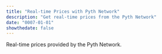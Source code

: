 ```yaml
---
title: "Real-time Prices with Pyth Network"
description: "Get real-time prices from the Pyth Network"
date: "0007-01-01"
showthedate: false
---
```


Real-time prices provided by the Pyth Network.

<div id="grid"></div>
<script src="https://unpkg.com/js-spread-grid@latest/dist/index.js"></script>

<script type="module">
const grid = document.getElementById("grid");

const streams = {
  e62df6c8b4a85fe1a67db44dc12de5db330f7ac66b72dc658afedf0f4a415b43: {
    name: "Bitcoin",
    symbol: "BTC",
  },
  ff61491a931112ddf1bd8147cd1b641375f79f5825126d665480874634fd0ace: {
    name: "Ethereum",
    symbol: "ETH",
  },
  ec5d399846a9209f3fe5881d70aae9268c94339ff9817e8d18ff19fa05eea1c8: {
    name: "XRP",
    symbol: "XRP",
  },
  ef0d8b6fda2ceba41da15d4095d1da392a0d2f8ed0c6c7bc0f4cfac8c280b56d: {
    name: "Solana",
    symbol: "SOL",
  },
  dcef50dd0a4cd2dcc17e45df1676dcb336a11a61c69df7a0299b0150c672d25c: {
    name: "Dogecoin",
    symbol: "DOGE",
  },
  "2a01deaec9e51a579277b34b122399984d0bbf57e2458a7e42fecd2829867a0d": {
    name: "Cardano",
    symbol: "ADA",
  },
  "8ac0c70fff57e9aefdf5edf44b51d62c2d433653cbb2cf5cc06bb115af04d221": {
    name: "Chainlink",
    symbol: "LINK",
  },
  "93da3352f9f1d105fdfe4971cfa80e9dd777bfc5d0f683ebb6e1294b92137bb7": {
    name: "Avalanche",
    symbol: "AVAX",
  },
  b7a8eba68a997cd0210c2e1e4ee811ad2d174b3611c22d9ebf16f4cb7e9ba850: {
    name: "Stellar Lumen",
    symbol: "XLM",
  },
  f0d57deca57b3da2fe63a493f4c25925fdfd8edf834b20f93e1f84dbd1504d4a: {
    name: "Shiba Inu",
    symbol: "SHIB",
  },
  "3dd2b63686a450ec7290df3a1e0b583c0481f651351edfa7636f39aed55cf8a3": {
    name: "Bitcoin Cash",
    symbol: "BCH",
  },
  "6e3f3fa8253588df9326580180233eb791e03b443a3ba7a1d892e73874e19a54": {
    name: "Litecoin",
    symbol: "LTC",
  },
  ca3eed9b267293f6595901c734c7525ce8ef49adafe8284606ceb307afa2ca5b: {
    name: "Polkadot",
    symbol: "DOT",
  },
  d69731a2e74ac1ce884fc3890f7ee324b6deb66147055249568869ed700882e4: {
    name: "Pepe",
    symbol: "PEPE",
  },
  "78d185a741d07edb3412b09008b7c5cfb9bbbd7d568bf00ba737b456ba171501": {
    name: "Uniswap",
    symbol: "UNI",
  },
  "03ae4db29ed4ae33d323568895aa00337e658e348b37509f5372ae51f0af00d5": {
    name: "Aptos",
    symbol: "APT",
  },
  c415de8d2eba7db216527dff4b60e8f3a5311c740dadb233e13e12547e226750: {
    name: "Near",
    symbol: "NEAR",
  },
  "2b9ab1e972a281585084148ba1389800799bd4be63b957507db1349314e47445": {
    name: "Aave",
    symbol: "AAVE",
  },
  "7f5cc8d963fc5b3d2ae41fe5685ada89fd4f14b435f8050f28c7fd409f40c2d8": {
    name: "Ethereum Classic",
    symbol: "ETC",
  },
  "3d4a2bd9535be6ce8059d75eadeba507b043257321aa544717c56fa19b49e35d": {
    name: "Render Network",
    symbol: "RENDER",
  },
  c9907d786c5821547777780a1e4f89484f3417cb14dd244f2b0a34ea7a554d67: {
    name: "Internet Computer",
    symbol: "ICP",
  },
  ffd11c5a1cfd42f80afb2df4d9f264c15f956d68153335374ec10722edd70472: {
    name: "Polygon",
    symbol: "POL",
  },
  "7da003ada32eabbac855af3d22fcf0fe692cc589f0cfd5ced63cf0bdcc742efe": {
    name: "Artificial Superintelligence Alliance",
    symbol: "FET",
  },
  fa17ceaf30d19ba51112fdcc750cc83454776f47fb0112e4af07f15f4bb1ebc0: {
    name: "Algorand",
    symbol: "ALGO",
  },
  b00b60f88b03a6a625a8d1c048c3f66653edf217439983d037e7222c4e612819: {
    name: "Cosmos",
    symbol: "ATOM",
  },
  "9375299e31c0deb9c6bc378e6329aab44cb48ec655552a70d4b9050346a30378": {
    name: "Maker",
    symbol: "MKR",
  },
  "72b021217ca3fe68922a19aaf990109cb9d84e9ad004b4d2025ad6f529314419": {
    name: "Bonk",
    symbol: "BONK",
  },
  "19ab139032007c8bd7d1fd3842ef392a5434569a72b555504a5aee47df2a0a35": {
    name: "Quant",
    symbol: "QNT",
  },
  ec7a775f46379b5e943c3526b1c8d54cd49749176b0b98e02dde68d1bd335c17: {
    name: "Stacks",
    symbol: "STX",
  },
  "2cffc28ec4268805dbcb315bb122616059a1c200dda3d56f06ac150db8dfc370": {
    name: "Vaulta",
    symbol: "A",
  },
  "7a5bc1d2b56ad029048cd63964b3ad2776eadf812edc1a43a31406cb54bff592": {
    name: "Injective",
    symbol: "INJ",
  },
  a19d04ac696c7a6616d291c7e5d1377cc8be437c327b75adb5dc1bad745fcae8: {
    name: "Curve DAO",
    symbol: "CRV",
  },
  "4d1f8dae0d96236fb98e8f47471a366ec3b1732b47041781934ca3a9bb2f35e7": {
    name: "The Graph",
    symbol: "GRT",
  },
  "2b386bdca7fda5cf3c3975f70318593bf144104cb00742592ecff60dd798972f": {
    name: "JasmyCoin",
    symbol: "JASMY",
  },
  c63e2a7f37a04e5e614c07238bedb25dcc38927fba8fe890597a593c0b2fa4ad: {
    name: "Lido DAO",
    symbol: "LDO",
  },
  cb7a1d45139117f8d3da0a4b67264579aa905e3b124efede272634f094e1e9d1: {
    name: "The Sandbox",
    symbol: "SAND",
  },
  "649fdd7ec08e8e2a20f425729854e90293dcbe2376abc47197a14da6ff339756": {
    name: "Helium",
    symbol: "HNT",
  },
  "1dfffdcbc958d732750f53ff7f06d24bb01364b3f62abea511a390c74b8d16a5": {
    name: "Decentraland",
    symbol: "MANA",
  },
  "0affd4b8ad136a21d79bc82450a325ee12ff55a235abc242666e423b8bcffd03": {
    name: "Tezos",
    symbol: "XTZ",
  },
  "4ca4beeca86f0d164160323817a4e42b10010a724c2217c6ee41b54cd4cc61fc": {
    name: "dogwifhat",
    symbol: "WIF",
  },
  be9b59d178f0d6a97ab4c343bff2aa69caa1eaae3e9048a65788c529b125bb24: {
    name: "Zcash",
    symbol: "ZEC",
  },
  "9db37f4d5654aad3e37e2e14ffd8d53265fb3026d1d8f91146539eebaa2ef45f": {
    name: "Aerodrome Finance",
    symbol: "AERO",
  },
  "15add95022ae13563a11992e727c91bdb6b55bc183d9d747436c80a483d8c864": {
    name: "ApeCoin",
    symbol: "APE",
  },
  b7e3904c08ddd9c0c10c6d207d390fd19e87eb6aab96304f571ed94caebdefa0: {
    name: "Axie Infinity",
    symbol: "AXS",
  },
  e799f456b358a2534aa1b45141d454ac04b444ed23b1440b778549bb758f2b5c: {
    name: "Chiliz",
    symbol: "CHZ",
  },
  "4a8e42861cabc5ecb50996f92e7cfa2bce3fd0a2423b0c44c9b423fb2bd25478": {
    name: "Compound",
    symbol: "COMP",
  },
  "63f341689d98a12ef60a5cff1d7f85c70a9e17bf1575f0e7c0b2512d48b1c8b3": {
    name: "1inch",
    symbol: "1INCH",
  },
  "39d020f60982ed892abbcd4a06a276a9f9b7bfbce003204c110b6e488f502da3": {
    name: "Synthetix Network",
    symbol: "SNX",
  },
  "488f59877d3950ca12c5529d3ec6d4904666b2ec2d37616e61ecc88e3d23d51c": {
    name: "Oasis",
    symbol: "ROSE",
  },
};

const data = {};

for (const [id, obj] of Object.entries(streams)) {
  data[id] = {
    Name: obj.name,
    Symbol: obj.symbol,
    "Price USD": 0,
  };
}

const ws = new WebSocket("wss://hermes.pyth.network/ws");
ws.onopen = () => {
  ws.send(
    JSON.stringify({
      ids: Object.keys(streams),
      type: "subscribe",
    })
  );
};

ws.onmessage = (event) => {
  const message = JSON.parse(event.data);
  if (message.type !== "price_update") {
    return;
  }

  const id = message.price_feed.id;
  data[id]["Price USD"] =
    parseInt(message.price_feed.price.price) *
    Math.pow(10, message.price_feed.price.expo);

  SpreadGrid(grid, {
    data: data,
    columns: [
      {
        type: "DATA-BLOCK",
        width: 200,
      },
    ],
  });
};
</script>
